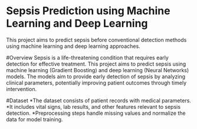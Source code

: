 # Sepsis Prediction using Machine Learning and Deep Learning
This project aims to predict sepsis before conventional detection methods using machine learning and deep learning approaches.

#Overview
Sepsis is a life-threatening condition that requires early detection for effective treatment. This project aims to predict sepsis using machine learning (Gradient Boosting) and deep learning (Neural Networks) models.
The models aim to provide early detection of sepsis by analyzing clinical parameters, potentially improving patient outcomes through timely intervention.

#Dataset
*The dataset consists of patient records with medical parameters.
*It includes vital signs, lab results, and other features relevant to sepsis detection.
*Preprocessing steps handle missing values and normalize the data for model training.
